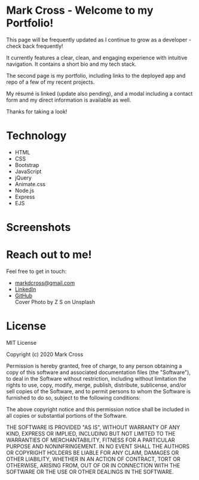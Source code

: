 # Mark Cross - Welcome to my Portfolio!

This page will be frequently updated as I continue to grow as a developer - check back frequently!

It currently features a clear, clean, and engaging experience with intuitive navigation. It contains a short bio and my tech stack.

The second page is my portfolio, including links to the deployed app and repo of a few of my recent projects.

My résumé is linked (update also pending), and a modal including a contact form and my direct information is available as well.

Thanks for taking a look!

# Technology

-   HTML
-   CSS
-   Bootstrap
-   JavaScript
-   jQuery
-   Animate.css
-   Node.js
-   Express
-   EJS

# Screenshots

# Reach out to me!

Feel free to get in touch:

-   <markdcross@gmail.com>
-   [LinkedIn](https://www.linkedin.com/in/markdcross/)
-   [GitHub](https://github.com/markdcross)  
    Cover Photo by Z S on Unsplash 

# License

MIT License

Copyright (c) 2020 Mark Cross

Permission is hereby granted, free of charge, to any person obtaining a copy of this software and associated documentation files (the "Software"), to deal in the Software without restriction, including without limitation the rights to use, copy, modify, merge, publish, distribute, sublicense, and/or sell copies of the Software, and to permit persons to whom the Software is furnished to do so, subject to the following conditions:

The above copyright notice and this permission notice shall be included in all copies or substantial portions of the Software.

THE SOFTWARE IS PROVIDED "AS IS", WITHOUT WARRANTY OF ANY KIND, EXPRESS OR IMPLIED, INCLUDING BUT NOT LIMITED TO THE WARRANTIES OF MERCHANTABILITY, FITNESS FOR A PARTICULAR PURPOSE AND NONINFRINGEMENT. IN NO EVENT SHALL THE AUTHORS OR COPYRIGHT HOLDERS BE LIABLE FOR ANY CLAIM, DAMAGES OR OTHER LIABILITY, WHETHER IN AN ACTION OF CONTRACT, TORT OR OTHERWISE, ARISING FROM, OUT OF OR IN CONNECTION WITH THE SOFTWARE OR THE USE OR OTHER DEALINGS IN THE SOFTWARE.
